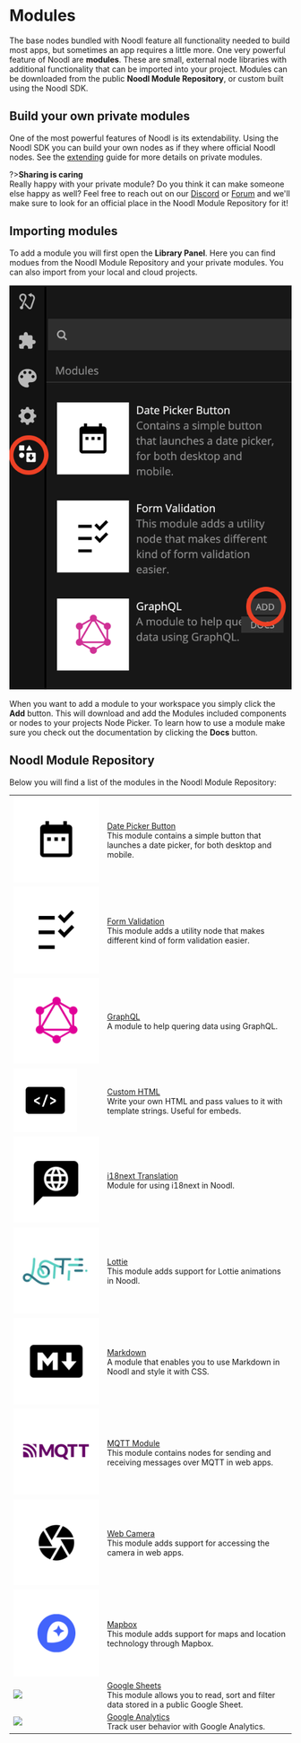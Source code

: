 # Modules

The base nodes bundled with Noodl feature all functionality needed to build most apps, but sometimes an app requires a little more. One very powerful feature of Noodl are **modules**. These are small, external node libraries with additional functionality that can be imported into your project. Modules can be downloaded from the public **Noodl Module Repository**, or custom built using the Noodl SDK.

## Build your own private modules

One of the most powerful features of Noodl is its extendability. Using the Noodl SDK you can build your own nodes as if they where official Noodl nodes. See the [extending](/extending/README) guide for more details on private modules.

?>**Sharing is caring**<br/>Really happy with your private module? Do you think it can make someone else happy as well? Feel free to reach out on our [Discord](https://discord.gg/23xU2hYrSJ) or [Forum](https://forum.noodl.net/) and we'll make sure to look for an official place in the Noodl Module Repository for it!

## Importing modules

To add a module you will first open the **Library Panel**. Here you can find modues from the Noodl Module Repository and your private modules. You can also import from your local and cloud projects.

<div class="ndl-image-with-background">

![](modules-1.png)

</div>

When you want to add a module to your workspace you simply click the **Add** button. This will download and add the Modules included components or nodes to your projects Node Picker. To learn how to use a module make sure you check out the documentation by clicking the **Docs** button.

## Noodl Module Repository

Below you will find a list of the modules in the Noodl Module Repository:

<table class="modules-table">
    <tr>
        <td><img src="/modules/datepicker-button/DatePickerModule.png"></img></td>
        <td><a href="#/modules/datepicker-button/">Date Picker Button</a><br>This module contains a simple button that launches a date picker, for both desktop and mobile.</td>
    </tr>
    <tr>
        <td><img src="/modules/validation/FormValidationModule.png"></img></td>
        <td><a href="#/modules/validation/">Form Validation</a><br>This module adds a utility node that makes different kind of form validation easier.</td>
    </tr>
    <tr>
        <td><img src="/modules/graphql/GraphQLModule.png"></img></td>
        <td><a href="#/modules/graphql/">GraphQL</a><br>A module to help quering data using GraphQL.</td>
    </tr>
    <tr>
        <td><img src="/modules/custom-html/thumbnail.png"></td>
        <td><a href="#/modules/custom-html/">Custom HTML</a><br>Write your own HTML and pass values to it with template strings. Useful for embeds.</td>
    </tr>
    <tr>
        <td><img src="/modules/i18next/i8nextModule.png"></img></td>
        <td><a href="#/modules/i18next/">i18next Translation</a><br>Module for using i18next in Noodl.</td>
    </tr>
    <tr>
        <td><img src="/modules/lottie/LottieModule.png"></img></td>
        <td><a href="#/modules/lottie/">Lottie</a><br>This module adds support for Lottie animations in Noodl.</td>
    </tr>
    <tr>
        <td><img src="/modules/markdown/MarkdownModule.png"></img></td>
        <td><a href="#/modules/markdown/">Markdown</a><br>A module that enables you to use Markdown in Noodl and style it with CSS.</td>
    </tr>
    <tr>
        <td><img src="/modules/mqtt/MQTTModule.png"></img></td>
        <td><a href="#/modules/mqtt/">MQTT Module</a><br>This module contains nodes for sending and receiving messages over MQTT in web apps.</td>
    </tr>
    <tr>
        <td><img src="/modules/webcamera/WebcameraModule.png"></img></td>
        <td><a href="#/modules/webcamera/">Web Camera</a><br>This module adds support for accessing the camera in web apps.</td>
    </tr>
    <tr>
        <td><img src="/modules/mapbox/MapboxModule.png"></img></td>
        <td><a href="#/modules/mapbox/">Mapbox</a><br>This module adds support for maps and location technology through Mapbox.</td>
    </tr>
    <tr>
        <td><img src="modules/gsheets/gsheets-icon.png"></img></td>
        <td><a href="#/modules/gsheets/">Google Sheets</a><br>This module allows you to read, sort and filter data stored in a public Google Sheet.</td>
    </tr>
    <tr>
        <td><img src="modules/google-analytics/thumbnail.png"></img></td>
        <td><a href="#/modules/google-analytics/">Google Analytics</a><br>Track user behavior with Google Analytics.</td>
    </tr>
    <!--<tr>
        <td><img src="/modules/chartjs/ChartJSModule.png"></img></td>
        <td><a href="#/modules/chartjs/">Chart.js</a><br>A simple and flexible way to do charts and visualizations in Noodl.</td>
    </tr>  -->

</table>
